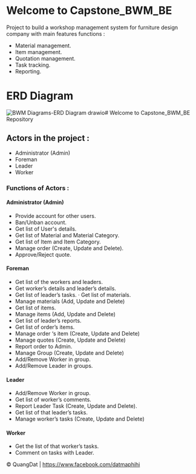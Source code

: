 # Welcome to Capstone_BWM_BE

Project to build a workshop management system for furniture design company with main features functions :  
* Material management. 
* Item management.
* Quotation management. 
* Task tracking. 
* Reporting.
  
# ERD Diagram
![BWM Diagrams-ERD Diagram drawio](https://github.com/QuanggDat/Capstone_BWM_BE/assets/108293525/97b1c1e9-7784-4495-993b-20ac45374d2d)# Welcome to Capstone_BWM_BE Repository

## Actors in the project :
* Administrator (Admin) 
* Foreman 
* Leader 
* Worker 

### Functions of Actors :

#### Administrator (Admin)
* Provide account for other users. 
* Ban/Unban account. 
* Get list of User's details. 
* Get list of Material and Material Category. 
* Get list of Item and Item Category. 
* Manage order (Create, Update and Delete).
* Approve/Reject quote.
  
#### Foreman
* Get list of the workers and leaders. 
* Get worker’s details and leader’s details. 
* Get list of leader’s tasks. · Get list of materials. 
* Manage materials (Add, Update and Delete) 
* Get list of items. 
* Manage items (Add, Update and Delete) 
* Get list of leader’s reports. 
* Get list of order’s items. 
* Manage order ‘s item (Create, Update and Delete) 
* Manage quotes (Create, Update and Delete) 
* Report order to Admin. 
* Manage Group (Create, Update and Delete) 
* Add/Remove Worker in group. 
* Add/Remove Leader in groups.

#### Leader
* Add/Remove Worker in group. 
* Get list of worker’s comments. 
* Report Leader Task (Create, Update and Delete). 
* Get list of that leader’s tasks. 
* Manage worker’s tasks (Create, Update and Delete)
  
#### Worker
* Get the list of that worker’s tasks. 
* Comment on tasks with Leader.

© QuangDat | https://www.facebook.com/datmaphihi
